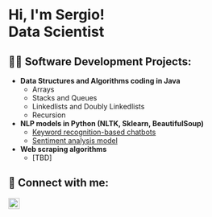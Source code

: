 <h1>Hi, I'm Sergio! <br/>Data Scientist</h1>

<h2>👨‍💻 Software Development Projects:</h2>

- <b>Data Structures and Algorithms coding in Java</b>
  - Arrays
  - Stacks and Queues
  - Linkedlists and Doubly Linkedlists
  - Recursion
- <b>NLP models in Python (NLTK, Sklearn, BeautifulSoup)</b>
  - [Keyword recognition-based chatbots]() <b><i></b></i>
  - [Sentiment analysis model]() <b><i></b></i>
- <b>Web scraping algorithms</b>
  - [TBD]
 
<h2> 🤳 Connect with me:</h2>

[<img align="left" alt="SergioCano | LinkedIn" width="22px" src="https://cdn.jsdelivr.net/npm/simple-icons@v3/icons/linkedin.svg" />][linkedin]

[linkedin]: https://www.linkedin.com/in/sergio-cano-3760a793/

<!--
**joshmadakor1/joshmadakor1** is a ✨ _special_ ✨ repository because its `README.md` (this file) appears on your GitHub profile.

Here are some ideas to get you started:

- 🔭 I’m currently working on ...
- 🌱 I’m currently learning ...
- 👯 I’m looking to collaborate on ...
- 🤔 I’m looking for help with ...
- 💬 Ask me about ...
- 📫 How to reach me: ...
- 😄 Pronouns: ...
- ⚡ Fun fact: ...
-->

